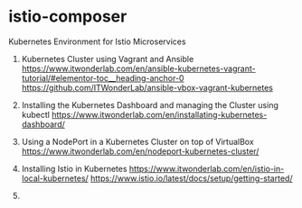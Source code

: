 # istio-composer
Kubernetes Environment for Istio Microservices

1. Kubernetes Cluster using Vagrant and Ansible
https://www.itwonderlab.com/en/ansible-kubernetes-vagrant-tutorial/#elementor-toc__heading-anchor-0
https://github.com/ITWonderLab/ansible-vbox-vagrant-kubernetes

2. Installing the Kubernetes Dashboard and managing the Cluster using kubectl
https://www.itwonderlab.com/en/installating-kubernetes-dashboard/

3. Using a NodePort in a Kubernetes Cluster on top of VirtualBox
https://www.itwonderlab.com/en/nodeport-kubernetes-cluster/

4. Installing Istio in Kubernetes
https://www.itwonderlab.com/en/istio-in-local-kubernetes/
https://www.istio.io/latest/docs/setup/getting-started/

5.
